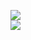 [![](https://img.shields.io/badge/Made%20With-Github%20Spray-lightgrey.svg?style=for-the-badge&logo=github)](https://github.com/Annihil/github-spray#6251)  
[![](https://i.imgur.com/2DrTn0Z.gif)](https://github.com/Annihil/github-spray)